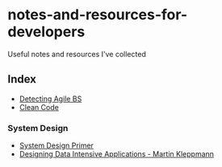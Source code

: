 # notes-and-resources-for-developers
Useful notes and resources I've collected

## Index
- [Detecting Agile BS](https://github.com/annaelizabeth2019/notes-and-resources-for-developers/blob/88d13b13ad25c1926946f07da884d71356a2c8fd/DIB_DETECTING_AGILE_BS_2018.10.05.pdf)
- [Clean Code](https://ptgmedia.pearsoncmg.com/images/9780132350884/samplepages/9780132350884.pdf)

### System Design
- [System Design Primer](https://github.com/donnemartin/system-design-primer.git)
- [Designing Data Intensive Applications - Martin Kleppmann](https://github.com/NirmalSilwal/system-design-resources/blob/61b643d67a9c9a357313311cdaa3af5f9f928a22/Books/Designing%20Data%20Intensive%20Applications%20-%20Martin%20Kleppmann.pdf)